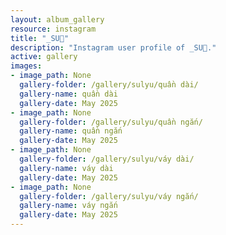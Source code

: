 ```yaml
---
layout: album_gallery
resource: instagram
title: "_SU🎀"
description: "Instagram user profile of _SU🎀."
active: gallery
images: 
- image_path: None
  gallery-folder: /gallery/sulyu/quần dài/
  gallery-name: quần dài
  gallery-date: May 2025
- image_path: None
  gallery-folder: /gallery/sulyu/quần ngắn/
  gallery-name: quần ngắn
  gallery-date: May 2025
- image_path: None
  gallery-folder: /gallery/sulyu/váy dài/
  gallery-name: váy dài
  gallery-date: May 2025
- image_path: None
  gallery-folder: /gallery/sulyu/váy ngắn/
  gallery-name: váy ngắn
  gallery-date: May 2025
---
```

